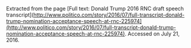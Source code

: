 Extracted from the page [Full text: Donald Trump 2016 RNC draft speech transcript](http://www.politico.com/story/2016/07/full-transcript-donald-trump-nomination-acceptance-speech-at-rnc-225974](http://www.politico.com/story/2016/07/full-transcript-donald-trump-nomination-acceptance-speech-at-rnc-225974). Accessed on July 21, 2016.
